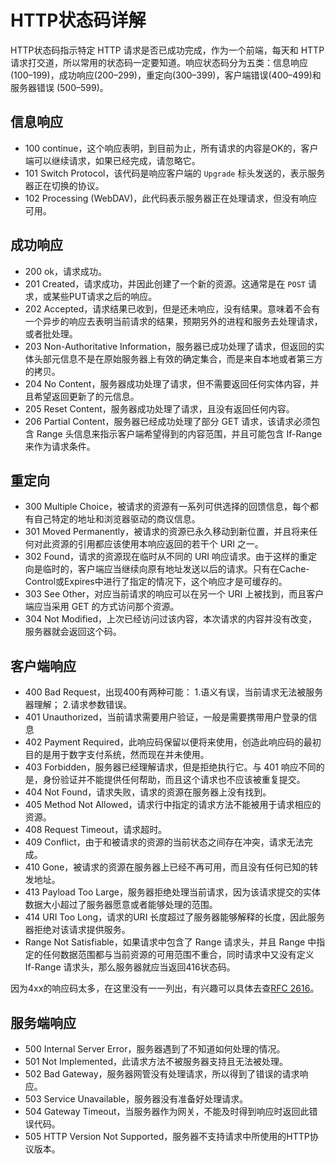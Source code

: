 # HTTP状态码详解
HTTP状态码指示特定 HTTP 请求是否已成功完成，作为一个前端，每天和 HTTP 请求打交道，所以常用的状态码一定要知道。响应状态码分为五类：信息响应(100–199)，成功响应(200–299)，重定向(300–399)，客户端错误(400–499)和服务器错误 (500–599)。

## 信息响应
- 100 continue，这个响应表明，到目前为止，所有请求的内容是OK的，客户端可以继续请求，如果已经完成，请忽略它。
- 101 Switch Protocol，该代码是响应客户端的 `Upgrade` 标头发送的，表示服务器正在切换的协议。
- 102 Processing (WebDAV)，此代码表示服务器正在处理请求，但没有响应可用。

## 成功响应
- 200 ok，请求成功。
- 201 Created，请求成功，并因此创建了一个新的资源。这通常是在 `POST` 请求，或某些PUT请求之后的响应。
- 202 Accepted，请求结果已收到，但是还未响应，没有结果。意味着不会有一个异步的响应去表明当前请求的结果，预期另外的进程和服务去处理请求，或者批处理。
- 203 Non-Authoritative Information，服务器已成功处理了请求，但返回的实体头部元信息不是在原始服务器上有效的确定集合，而是来自本地或者第三方的拷贝。
- 204 No Content，服务器成功处理了请求，但不需要返回任何实体内容，并且希望返回更新了的元信息。
- 205 Reset Content，服务器成功处理了请求，且没有返回任何内容。
- 206 Partial Content，服务器已经成功处理了部分 GET 请求，该请求必须包含 Range 头信息来指示客户端希望得到的内容范围，并且可能包含 If-Range 来作为请求条件。

## 重定向
- 300 Multiple Choice，被请求的资源有一系列可供选择的回馈信息，每个都有自己特定的地址和浏览器驱动的商议信息。
- 301 Moved Permanently，被请求的资源已永久移动到新位置，并且将来任何对此资源的引用都应该使用本响应返回的若干个 URI 之一。
- 302 Found，请求的资源现在临时从不同的 URI 响应请求。由于这样的重定向是临时的，客户端应当继续向原有地址发送以后的请求。只有在Cache-Control或Expires中进行了指定的情况下，这个响应才是可缓存的。
- 303 See Other，对应当前请求的响应可以在另一个 URI 上被找到，而且客户端应当采用 GET 的方式访问那个资源。
- 304 Not Modified，上次已经访问过该内容，本次请求的内容并没有改变，服务器就会返回这个码。

## 客户端响应
- 400 Bad Request，出现400有两种可能：
  1.语义有误，当前请求无法被服务器理解；
  2.请求参数错误。
- 401 Unauthorized，当前请求需要用户验证，一般是需要携带用户登录的信息
- 402 Payment Required，此响应码保留以便将来使用，创造此响应码的最初目的是用于数字支付系统，然而现在并未使用。
- 403 Forbidden，服务器已经理解请求，但是拒绝执行它。与 401 响应不同的是，身份验证并不能提供任何帮助，而且这个请求也不应该被重复提交。
- 404 Not Found，请求失败，请求的资源在服务器上没有找到。
- 405 Method Not Allowed，请求行中指定的请求方法不能被用于请求相应的资源。
- 408 Request Timeout，请求超时。
- 409 Conflict，由于和被请求的资源的当前状态之间存在冲突，请求无法完成。
- 410 Gone，被请求的资源在服务器上已经不再可用，而且没有任何已知的转发地址。
- 413 Payload Too Large，服务器拒绝处理当前请求，因为该请求提交的实体数据大小超过了服务器愿意或者能够处理的范围。
- 414 URI Too Long，请求的URI 长度超过了服务器能够解释的长度，因此服务器拒绝对该请求提供服务。
- Range Not Satisfiable，如果请求中包含了 Range 请求头，并且 Range 中指定的任何数据范围都与当前资源的可用范围不重合，同时请求中又没有定义 If-Range 请求头，那么服务器就应当返回416状态码。

因为4xx的响应码太多，在这里没有一一列出，有兴趣可以具体去查[RFC 2616](https://tools.ietf.org/html/rfc2616#section-10)。

## 服务端响应
- 500 Internal Server Error，服务器遇到了不知道如何处理的情况。
- 501 Not Implemented，此请求方法不被服务器支持且无法被处理。
- 502 Bad Gateway，服务器网管没有处理请求，所以得到了错误的请求响应。
- 503 Service Unavailable，服务器没有准备好处理请求。
- 504 Gateway Timeout，当服务器作为网关，不能及时得到响应时返回此错误代码。
- 505 HTTP Version Not Supported，服务器不支持请求中所使用的HTTP协议版本。